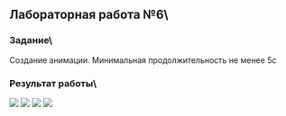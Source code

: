 ## Лабораторная работа №6\

### Задание\

Создание анимации. Минимальная продолжительность не менее 5с

### Результат работы\

![](./1.png)
![](./2.png)
![](./3.png)
![](./4.png)